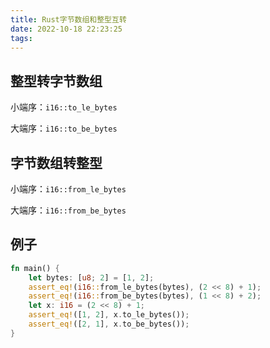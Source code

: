 ```yaml
---
title: Rust字节数组和整型互转
date: 2022-10-18 22:23:25
tags:
---
```


## 整型转字节数组

小端序：`i16::to_le_bytes`

大端序：`i16::to_be_bytes`

## 字节数组转整型

小端序：`i16::from_le_bytes`

大端序：`i16::from_be_bytes`

## 例子

```rs
fn main() {
    let bytes: [u8; 2] = [1, 2];
    assert_eq!(i16::from_le_bytes(bytes), (2 << 8) + 1);
    assert_eq!(i16::from_be_bytes(bytes), (1 << 8) + 2);
    let x: i16 = (2 << 8) + 1;
    assert_eq!([1, 2], x.to_le_bytes());
    assert_eq!([2, 1], x.to_be_bytes());
}
```
